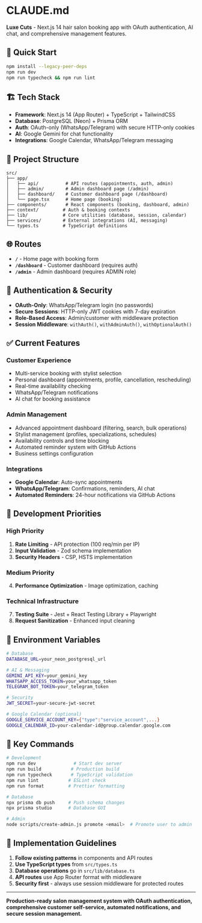# CLAUDE.md

**Luxe Cuts** - Next.js 14 hair salon booking app with OAuth authentication, AI chat, and comprehensive management features.

## 🚀 Quick Start

```bash
npm install --legacy-peer-deps
npm run dev
npm run typecheck && npm run lint
```

## 🏗️ Tech Stack

- **Framework**: Next.js 14 (App Router) + TypeScript + TailwindCSS
- **Database**: PostgreSQL (Neon) + Prisma ORM
- **Auth**: OAuth-only (WhatsApp/Telegram) with secure HTTP-only cookies
- **AI**: Google Gemini for chat functionality
- **Integrations**: Google Calendar, WhatsApp/Telegram messaging

## 📁 Project Structure

```
src/
├── app/
│   ├── api/          # API routes (appointments, auth, admin)
│   ├── admin/        # Admin dashboard page (/admin)
│   ├── dashboard/    # Customer dashboard page (/dashboard)
│   └── page.tsx      # Home page (booking)
├── components/       # React components (booking, dashboard, admin)
├── context/         # Auth & booking contexts
├── lib/             # Core utilities (database, session, calendar)
├── services/        # External integrations (AI, messaging)
└── types.ts         # TypeScript definitions
```

## 🌐 Routes

- **`/`** - Home page with booking form
- **`/dashboard`** - Customer dashboard (requires auth)
- **`/admin`** - Admin dashboard (requires ADMIN role)

## 🔐 Authentication & Security

- **OAuth-Only**: WhatsApp/Telegram login (no passwords)
- **Secure Sessions**: HTTP-only JWT cookies with 7-day expiration
- **Role-Based Access**: Admin/customer with middleware protection
- **Session Middleware**: `withAuth()`, `withAdminAuth()`, `withOptionalAuth()`

## ✅ Current Features

### **Customer Experience**

- Multi-service booking with stylist selection
- Personal dashboard (appointments, profile, cancellation, rescheduling)
- Real-time availability checking
- WhatsApp/Telegram notifications
- AI chat for booking assistance

### **Admin Management**

- Advanced appointment dashboard (filtering, search, bulk operations)
- Stylist management (profiles, specializations, schedules)
- Availability controls and time blocking
- Automated reminder system with GitHub Actions
- Business settings configuration

### **Integrations**

- **Google Calendar**: Auto-sync appointments
- **WhatsApp/Telegram**: Confirmations, reminders, AI chat
- **Automated Reminders**: 24-hour notifications via GitHub Actions

## 🎯 Development Priorities

### **High Priority**

1. **Rate Limiting** - API protection (100 req/min per IP)
2. **Input Validation** - Zod schema implementation
3. **Security Headers** - CSP, HSTS implementation

### **Medium Priority**

4. **Performance Optimization** - Image optimization, caching

### **Technical Infrastructure**

7. **Testing Suite** - Jest + React Testing Library + Playwright
8. **Request Sanitization** - Enhanced input cleaning

## 🔧 Environment Variables

```bash
# Database
DATABASE_URL=your_neon_postgresql_url

# AI & Messaging
GEMINI_API_KEY=your_gemini_key
WHATSAPP_ACCESS_TOKEN=your_whatsapp_token
TELEGRAM_BOT_TOKEN=your_telegram_token

# Security
JWT_SECRET=your-secure-jwt-secret

# Google Calendar (optional)
GOOGLE_SERVICE_ACCOUNT_KEY={"type":"service_account",...}
GOOGLE_CALENDAR_ID=your-calendar-id@group.calendar.google.com
```

## 📱 Key Commands

```bash
# Development
npm run dev              # Start dev server
npm run build           # Production build
npm run typecheck       # TypeScript validation
npm run lint           # ESLint check
npm run format         # Prettier formatting

# Database
npx prisma db push     # Push schema changes
npx prisma studio      # Database GUI

# Admin
node scripts/create-admin.js promote <email>  # Promote user to admin
```

## 🎯 Implementation Guidelines

1. **Follow existing patterns** in components and API routes
2. **Use TypeScript types** from `src/types.ts`
3. **Database operations** go in `src/lib/database.ts`
4. **API routes** use App Router format with middleware
5. **Security first** - always use session middleware for protected routes

---

**Production-ready salon management system with OAuth authentication, comprehensive customer self-service, automated notifications, and secure session management.**
